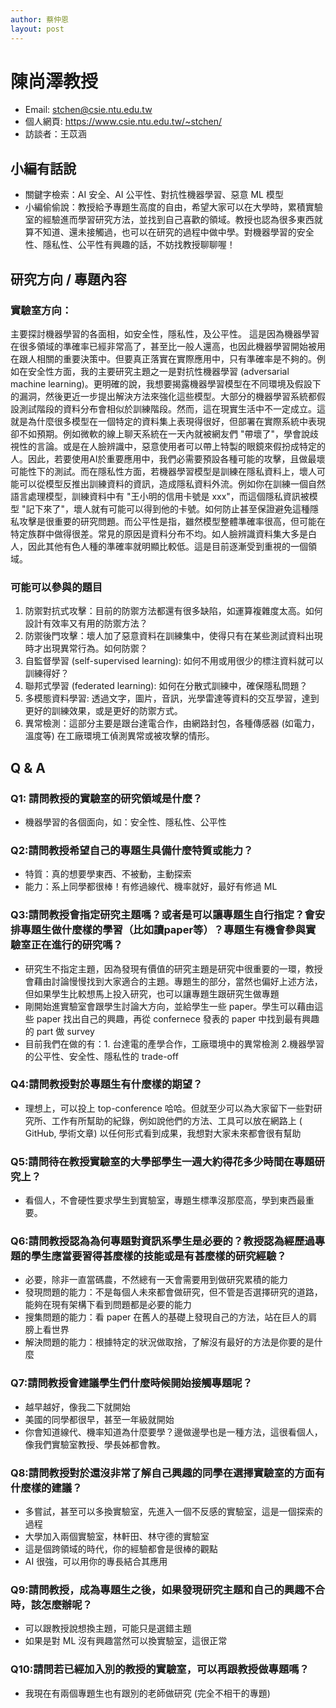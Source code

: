 ```yaml
---
author: 蔡仲恩
layout: post
---
```


#   陳尚澤教授

- Email: [stchen@csie.ntu.edu.tw](mailto:stchen@csie.ntu.edu.tw)
- 個人網頁: https://www.csie.ntu.edu.tw/~stchen/
- 訪談者：王苡涵

## 小編有話說

- 關鍵字檢索：AI 安全、AI 公平性、對抗性機器學習、惡意 ML 模型
- 小編偷偷說：教授給予專題生高度的自由，希望大家可以在大學時，累積實驗室的經驗進而學習研究方法，並找到自己喜歡的領域。教授也認為很多東西就算不知道、還未接觸過，也可以在研究的過程中做中學。對機器學習的安全性、隱私性、公平性有興趣的話，不妨找教授聊聊喔！


## 研究方向 / 專題內容

### 實驗室方向：
主要探討機器學習的各面相，如安全性，隱私性，及公平性。
這是因為機器學習在很多領域的準確率已經非常高了，甚至比一般人還高，也因此機器學習開始被用在跟人相關的重要決策中。但要真正落實在實際應用中，只有準確率是不夠的。例如在安全性方面，我的主要研究主題之一是對抗性機器學習 (adversarial machine learning)。更明確的說，我想要揭露機器學習模型在不同環境及假設下的漏洞，然後更近一步提出解決方法來強化這些模型。大部分的機器學習系統都假設測試階段的資料分布會相似於訓練階段。然而，這在現實生活中不一定成立。這就是為什麼很多模型在一個特定的資料集上表現得很好，但部署在實際系統中表現卻不如預期。例如微軟的線上聊天系統在一天內就被網友們 "帶壞了"，學會說歧視性的言論。或是在人臉辨識中，惡意使用者可以帶上特製的眼鏡來假扮成特定的人。因此，若要使用AI於重要應用中，我們必需要預設各種可能的攻擊，且做最壞可能性下的測試。而在隱私性方面，若機器學習模型是訓練在隱私資料上，壞人可能可以從模型反推出訓練資料的資訊，造成隱私資料外流。例如你在訓練一個自然語言處理模型，訓練資料中有 "王小明的信用卡號是 xxx"，而這個隱私資訊被模型 "記下來了"，壞人就有可能可以得到他的卡號。如何防止甚至保證避免這種隱私攻擊是很重要的研究問題。而公平性是指，雖然模型整體準確率很高，但可能在特定族群中做得很差。常見的原因是資料分布不均。如人臉辨識資料集大多是白人，因此其他有色人種的準確率就明顯比較低。這是目前逐漸受到重視的一個領域。

### 可能可以參與的題目
1. 防禦對抗式攻擊：目前的防禦方法都還有很多缺陷，如運算複雜度太高。如何設計有效率又有用的防禦方法？
2. 防禦後門攻擊：壞人加了惡意資料在訓練集中，使得只有在某些測試資料出現時才出現異常行為。如何防禦？
3. 自監督學習 (self-supervised learning): 如何不用或用很少的標注資料就可以訓練得好？
4. 聯邦式學習 (federated learning):  如何在分散式訓練中，確保隱私問題？
5. 多模態資料學習: 透過文字，圖片，音訊，光學雷達等資料的交互學習，達到更好的訓練效果，或是更好的防禦方式。
6. 異常檢測：這部分主要是跟台達電合作，由網路封包，各種傳感器 (如電力，溫度等) 在工廠環境工偵測異常或被攻擊的情形。


## Q & A

### Q1: 請問教授的實驗室的研究領域是什麼？

- 機器學習的各個面向，如：安全性、隱私性、公平性

<h3>Q2:請問教授希望自己的專題生具備什麼特質或能力？
</h3>


- 特質：真的想要學東西、不被動，主動探索
- 能力：系上同學都很棒！有修過線代、機率就好，最好有修過 ML

<h3>Q3:請問教授會指定研究主題嗎？或者是可以讓專題生自行指定？會安排專題生做什麼樣的學習（比如讀paper等）？專題生有機會參與實驗室正在進行的研究嗎？</h3>


* 研究生不指定主題，因為發現有價值的研究主題是研究中很重要的一環，教授會藉由討論慢慢找到大家適合的主題。專題生的部分，當然也偏好上述方法，但如果學生比較想馬上投入研究，也可以讓專題生跟研究生做專題
* 剛開始進實驗室會跟學生討論大方向，並給學生一些 paper。學生可以藉由這些 paper 找出自己的興趣，再從 confernece 發表的 paper 中找到最有興趣的 part 做 survey
* 目前我們在做的有：1. 台達電的產學合作，工廠環境中的異常檢測 2.機器學習的公平性、安全性、隱私性的 trade-off

<h3>Q4:請問教授對於專題生有什麼樣的期望？</h3>


- 理想上，可以投上 top-conference 哈哈。但就至少可以為大家留下一些對研究所、工作有所幫助的紀錄，例如說他們的方法、工具可以放在網路上 ( GitHub, 學術文章) 以任何形式看到成果，我想對大家未來都會很有幫助

<h3>Q5:請問待在教授實驗室的大學部學生一週大約得花多少時間在專題研究上？</h3>


- 看個人，不會硬性要求學生到實驗室，專題生標準沒那麼高，學到東西最重要。

<h3>Q6:請問教授認為為何專題對資訊系學生是必要的？教授認為經歷過專題的學生應當要習得甚麼樣的技能或是有甚麼樣的研究經驗？</h3>


- 必要，除非一直當碼農，不然總有一天會需要用到做研究累積的能力
- 發現問題的能力：不是每個人未來都會做研究，但不管是否選擇研究的道路，能夠在現有架構下看到問題都是必要的能力
- 搜集問題的能力：看 paper 在舊人的基礎上發現自己的方法，站在巨人的肩膀上看世界
- 解決問題的能力：根據特定的狀況做取捨，了解沒有最好的方法是你要的是什麼

<h3>Q7:請問教授會建議學生們什麼時候開始接觸專題呢？</h3>


- 越早越好，像我二下就開始
- 美國的同學都很早，甚至一年級就開始
- 你會知道線代、機率知道為什麼要學？邊做邊學也是一種方法，這很看個人，像我們實驗室教授、學長姊都會教。

<h3> Q8:請問教授對於還沒非常了解自己興趣的同學在選擇實驗室的方面有什麼樣的建議？</h3>


- 多嘗試，甚至可以多換實驗室，先進入一個不反感的實驗室，這是一個探索的過程
- 大學加入兩個實驗室，林軒田、林守德的實驗室
- 這是個跨領域的時代，你的經驗都會是很棒的觀點
- AI 很強，可以用你的專長結合其應用

<h3>Q9:請問教授，成為專題生之後，如果發現研究主題和自己的興趣不合時，該怎麼辦呢？</h3>


- 可以跟教授說想換主題，可能只是選錯主題
- 如果是對 ML 沒有興趣當然可以換實驗室，這很正常

<h3>Q10:請問若已經加入別的教授的實驗室，可以再跟教授做專題嗎？</h3>

- 我現在有兩個專題生也有跟別的老師做研究 (完全不相干的專題)
